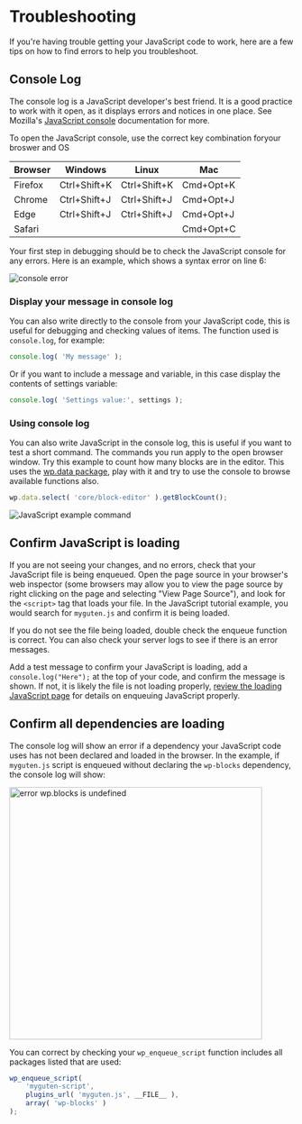 # Troubleshooting

If you're having trouble getting your JavaScript code to work, here are a few tips on how to find errors to help you troubleshoot.

## Console Log

The console log is a JavaScript developer's best friend. It is a good practice to work with it open, as it displays errors and notices in one place. See Mozilla's [JavaScript console](https://developer.mozilla.org/en-US/docs/Learn/Common_questions/What_are_browser_developer_tools#The_JavaScript_console) documentation for more.

To open the JavaScript console, use the correct key combination foryour broswer and OS

| Browser | Windows      | Linux        | Mac       |
| ------- | ------------ | ------------ | --------- |
| Firefox | Ctrl+Shift+K | Ctrl+Shift+K | Cmd+Opt+K |
| Chrome  | Ctrl+Shift+J | Ctrl+Shift+J | Cmd+Opt+J |
| Edge    | Ctrl+Shift+J | Ctrl+Shift+J | Cmd+Opt+J |
| Safari  |              |              | Cmd+Opt+C |

Your first step in debugging should be to check the JavaScript console for any errors. Here is an example, which shows a syntax error on line 6:

![console error](https://raw.githubusercontent.com/WordPress/gutenberg/master/docs/designers-developers/assets/js-tutorial-console-log-error.png)

### Display your message in console log

You can also write directly to the console from your JavaScript code, this is useful for debugging and checking values of items. The function used is `console.log`, for example:

```js
console.log( 'My message' );
```

Or if you want to include a message and variable, in this case display the contents of settings variable:

```js
console.log( 'Settings value:', settings );
```

### Using console log

You can also write JavaScript in the console log, this is useful if you want to test a short command. The commands you run apply to the open browser window. Try this example to count how many blocks are in the editor. This uses the [wp.data package](/packages/data/README.md), play with it and try to use the console to browse available functions also.

```js
wp.data.select( 'core/block-editor' ).getBlockCount();
```

![JavaScript example command](https://developer.wordpress.org/files/2020/07/js-console-cmd.gif)

## Confirm JavaScript is loading

If you are not seeing your changes, and no errors, check that your JavaScript file is being enqueued. Open the page source in your browser's web inspector (some browsers may allow you to view the page source by right clicking on the page and selecting "View Page Source"), and look for the `<script>` tag that loads your file. In the JavaScript tutorial example, you would search for `myguten.js` and confirm it is being loaded.

If you do not see the file being loaded, double check the enqueue function is correct. You can also check your server logs to see if there is an error messages.

Add a test message to confirm your JavaScript is loading, add a `console.log("Here");` at the top of your code, and confirm the message is shown. If not, it is likely the file is not loading properly, [review the loading JavaScript page](/docs/designers-developers/developers/tutorials/javascript/loading-javascript.md) for details on enqueuing JavaScript properly.

## Confirm all dependencies are loading

The console log will show an error if a dependency your JavaScript code uses has not been declared and loaded in the browser. In the example, if `myguten.js` script is enqueued without declaring the `wp-blocks` dependency, the console log will show:

<img src="https://raw.githubusercontent.com/WordPress/gutenberg/master/docs/designers-developers/assets/js-tutorial-error-blocks-undefined.png" width=448 title="error wp.blocks is undefined"/>

You can correct by checking your `wp_enqueue_script` function includes all packages listed that are used:

```js
wp_enqueue_script(
	'myguten-script',
	plugins_url( 'myguten.js', __FILE__ ),
	array( 'wp-blocks' )
);
```
